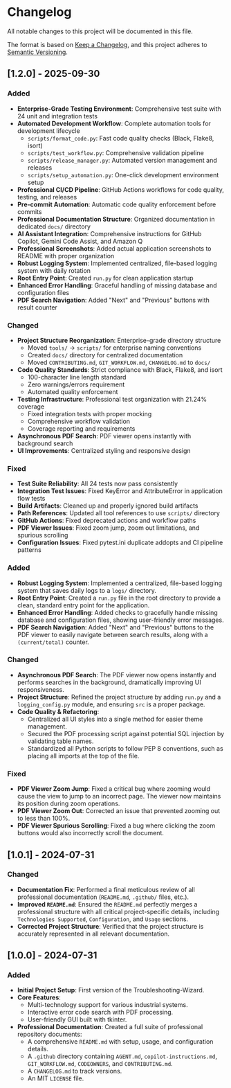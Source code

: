 # Changelog

All notable changes to this project will be documented in this file.

The format is based on [Keep a Changelog](https://keepachangelog.com/en/1.0.0/),
and this project adheres to [Semantic Versioning](https://semver.org/spec/v2.0.0.html).

## [1.2.0] - 2025-09-30

### Added
- **Enterprise-Grade Testing Environment**: Comprehensive test suite with 24 unit and integration tests
- **Automated Development Workflow**: Complete automation tools for development lifecycle
  - `scripts/format_code.py`: Fast code quality checks (Black, Flake8, isort)
  - `scripts/test_workflow.py`: Comprehensive validation pipeline
  - `scripts/release_manager.py`: Automated version management and releases
  - `scripts/setup_automation.py`: One-click development environment setup
- **Professional CI/CD Pipeline**: GitHub Actions workflows for code quality, testing, and releases
- **Pre-commit Automation**: Automatic code quality enforcement before commits
- **Professional Documentation Structure**: Organized documentation in dedicated `docs/` directory
- **AI Assistant Integration**: Comprehensive instructions for GitHub Copilot, Gemini Code Assist, and Amazon Q
- **Professional Screenshots**: Added actual application screenshots to README with proper organization
- **Robust Logging System**: Implemented centralized, file-based logging system with daily rotation
- **Root Entry Point**: Created `run.py` for clean application startup
- **Enhanced Error Handling**: Graceful handling of missing database and configuration files
- **PDF Search Navigation**: Added "Next" and "Previous" buttons with result counter

### Changed
- **Project Structure Reorganization**: Enterprise-grade directory structure
  - Moved `tools/` → `scripts/` for enterprise naming conventions
  - Created `docs/` directory for centralized documentation
  - Moved `CONTRIBUTING.md`, `GIT_WORKFLOW.md`, `CHANGELOG.md` to `docs/`
- **Code Quality Standards**: Strict compliance with Black, Flake8, and isort
  - 100-character line length standard
  - Zero warnings/errors requirement
  - Automated quality enforcement
- **Testing Infrastructure**: Professional test organization with 21.24% coverage
  - Fixed integration tests with proper mocking
  - Comprehensive workflow validation
  - Coverage reporting and requirements
- **Asynchronous PDF Search**: PDF viewer opens instantly with background search
- **UI Improvements**: Centralized styling and responsive design

### Fixed
- **Test Suite Reliability**: All 24 tests now pass consistently
- **Integration Test Issues**: Fixed KeyError and AttributeError in application flow tests
- **Build Artifacts**: Cleaned up and properly ignored build artifacts
- **Path References**: Updated all tool references to use `scripts/` directory
- **GitHub Actions**: Fixed deprecated actions and workflow paths
- **PDF Viewer Issues**: Fixed zoom jump, zoom out limitations, and spurious scrolling
- **Configuration Issues**: Fixed pytest.ini duplicate addopts and CI pipeline patterns

### Added
- **Robust Logging System**: Implemented a centralized, file-based logging system that saves daily logs to a `logs/` directory.
- **Root Entry Point**: Created a `run.py` file in the root directory to provide a clean, standard entry point for the application.
- **Enhanced Error Handling**: Added checks to gracefully handle missing database and configuration files, showing user-friendly error messages.
- **PDF Search Navigation**: Added "Next" and "Previous" buttons to the PDF viewer to easily navigate between search results, along with a `(current/total)` counter.

### Changed
- **Asynchronous PDF Search**: The PDF viewer now opens instantly and performs searches in the background, dramatically improving UI responsiveness.
- **Project Structure**: Refined the project structure by adding `run.py` and a `logging_config.py` module, and ensuring `src` is a proper package.
- **Code Quality & Refactoring**:
    - Centralized all UI styles into a single method for easier theme management.
    - Secured the PDF processing script against potential SQL injection by validating table names.
    - Standardized all Python scripts to follow PEP 8 conventions, such as placing all imports at the top of the file.

### Fixed
- **PDF Viewer Zoom Jump**: Fixed a critical bug where zooming would cause the view to jump to an incorrect page. The viewer now maintains its position during zoom operations.
- **PDF Viewer Zoom Out**: Corrected an issue that prevented zooming out to less than 100%.
- **PDF Viewer Spurious Scrolling**: Fixed a bug where clicking the zoom buttons would also incorrectly scroll the document.

## [1.0.1] - 2024-07-31

### Changed
- **Documentation Fix**: Performed a final meticulous review of all professional documentation (`README.md`, `.github/` files, etc.).
- **Improved `README.md`**: Ensured the `README.md` perfectly merges a professional structure with all critical project-specific details, including `Technologies Supported`, `Configuration`, and `Usage` sections.
- **Corrected Project Structure**: Verified that the project structure is accurately represented in all relevant documentation.

## [1.0.0] - 2024-07-31

### Added
- **Initial Project Setup**: First version of the Troubleshooting-Wizard.
- **Core Features**:
    - Multi-technology support for various industrial systems.
    - Interactive error code search with PDF processing.
    - User-friendly GUI built with tkinter.
- **Professional Documentation**: Created a full suite of professional repository documents:
    - A comprehensive `README.md` with setup, usage, and configuration details.
    - A `.github` directory containing `AGENT.md`, `copilot-instructions.md`, `GIT_WORKFLOW.md`, `CODEOWNERS`, and `CONTRIBUTING.md`.
    - A `CHANGELOG.md` to track versions.
    - An MIT `LICENSE` file.
